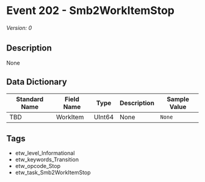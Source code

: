 # Event 202 - Smb2WorkItemStop
###### Version: 0

## Description
None

## Data Dictionary
|Standard Name|Field Name|Type|Description|Sample Value|
|---|---|---|---|---|
|TBD|WorkItem|UInt64|None|`None`|

## Tags
* etw_level_Informational
* etw_keywords_Transition
* etw_opcode_Stop
* etw_task_Smb2WorkItemStop
